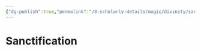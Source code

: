 ```yaml
---
{"dg-publish":true,"permalink":"/8-scholarly-details/magic/divinity/sanctification/","noteIcon":""}
---
```


# Sanctification
